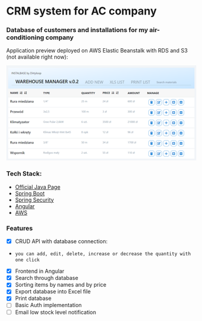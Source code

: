 # CRM system for AC company

### Database of customers and installations for my air-conditioning company

Application preview deployed on AWS Elastic Beanstalk with RDS and S3 (not available right now):

![InstalBase](https://github.com/Dirtyloop/InstalBase/blob/master/screenShot.png)

### Tech Stack:

* [Official Java Page](https://www.java.com/)
* [Spring Boot](https://spring.io/projects/spring-boot)
* [Spring Security](https://spring.io/projects/spring-security)
* [Angular](https://angular.io/)
* [AWS](https://aws.amazon.com/)


### Features

- [X] CRUD API with database connection:
-     you can add, edit, delete, increase or decrease the quantity with one click
- [x] Frontend in Angular
- [x] Search through database
- [x] Sorting items by names and by price
- [x] Export database into Excel file
- [x] Print database
- [ ] Basic Auth implementation
- [ ] Email low stock level notification